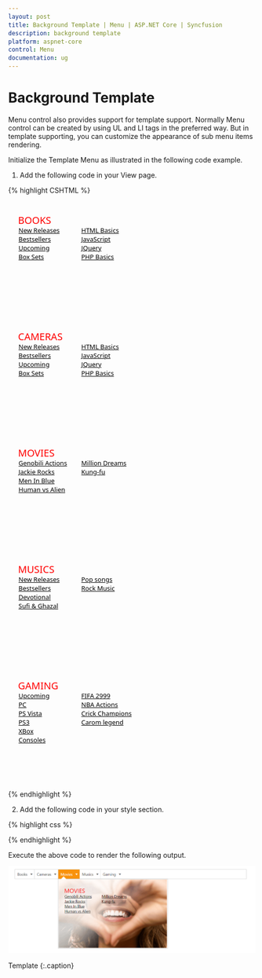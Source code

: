 ```yaml
---
layout: post
title: Background Template | Menu | ASP.NET Core | Syncfusion
description: background template
platform: aspnet-core
control: Menu
documentation: ug
---
```


# Background Template

Menu control also provides support for template support. Normally Menu control can be created by using UL and LI tags in the preferred way. But in template supporting, you can customize the appearance of sub menu items rendering. 

Initialize the Template Menu as illustrated in the following code example. 

1. Add the following code in your View page.

{% highlight CSHTML %}

<ej-menu id="template" width="800px">
	<e-menu-items>
		<e-menu-item url="" text="Books">
			<e-menu-child-items>
				<e-menu-child-item>
					<e-content-template>
						<div class="temp temp1">
							<span>BOOKS</span>
							<ul>
								<li><a>New Releases</a></li>
								<li><a>Bestsellers</a></li>
								<li><a>Upcoming</a></li>
								<li><a>Box Sets</a></li>
							</ul>
							<ul>
								<li><a>HTML Basics</a></li>
								<li><a>JavaScript</a></li>
								<li><a>JQuery</a></li>
								<li><a>PHP Basics</a></li>
							</ul>
						</div>
					</e-content-template>
				</e-menu-child-item>
			</e-menu-child-items>
		</e-menu-item>
		<e-menu-item url="" text="Cameras">
			<e-menu-child-items>
				<e-menu-child-item>
					<e-content-template>
						<div class="temp temp1">
							<span>CAMERAS</span>
							<ul>
								<li><a>New Releases</a></li>
								<li><a>Bestsellers</a></li>
								<li><a>Upcoming</a></li>
								<li><a>Box Sets</a></li>
							</ul>
							<ul>
								<li><a>HTML Basics</a></li>
								<li><a>JavaScript</a></li>
								<li><a>JQuery</a></li>
								<li><a>PHP Basics</a></li>
							</ul>
						</div>
					</e-content-template>
				</e-menu-child-item>
			</e-menu-child-items>
		</e-menu-item>
		<e-menu-item url="" text="Movies">
			<e-menu-child-items>
				<e-menu-child-item>
					<e-content-template>
						<div class="temp temp3">
							<span>MOVIES</span>
							<ul>
								<li><a>Genobili Actions</a></li>
								<li><a>Jackie Rocks</a></li>
								<li><a>Men In Blue</a></li>
								<li><a>Human vs Alien</a></li>
							</ul>
							<ul>
								<li><a>Million Dreams</a></li>
								<li><a>Kung-fu</a></li>
							</ul>
						</div>
					</e-content-template>
				</e-menu-child-item>
			</e-menu-child-items>
		</e-menu-item>
		<e-menu-item url="" text="Musics">
			<e-menu-child-items>
				<e-menu-child-item>
					<e-content-template>
						<div class="temp temp4">
							<span>MUSICS</span>
							<ul>
								<li><a>New Releases</a></li>
								<li><a>Bestsellers</a></li>
								<li><a>Devotional</a></li>
								<li><a>Sufi & Ghazal</a></li>
							</ul>
							<ul>
								<li><a>Pop songs</a></li>
								<li><a>Rock Music</a></li>
							</ul>
						</div>
					</e-content-template>
				</e-menu-child-item>
			</e-menu-child-items>
		</e-menu-item>
		<e-menu-item url="" text="Gaming">
			<e-menu-child-items>
				<e-menu-child-item>
					<e-content-template>
						<div class="temp temp5">
							<span>GAMING</span>
							<ul>
								<li><a>Upcoming</a></li>
								<li><a>PC</a></li>
								<li><a>PS Vista</a></li>
								<li><a>PS3</a></li>
								<li><a>XBox</a></li>
								<li><a>Consoles</a></li>
							</ul>
							<ul>
								<li><a>FIFA 2999</a></li>
								<li><a>NBA Actions</a></li>
								<li><a>Crick Champions</a></li>
								<li><a>Carom legend</a></li>
							</ul>
						</div>
					</e-content-template>
				</e-menu-child-item>
			</e-menu-child-items>
		</e-menu-item>
	</e-menu-items>
</ej-menu>

{% endhighlight %}

2. Add the following code in your style section.

{% highlight css %}

<style type="text/css">
	 .temp {
        height: 237px;
        width: 375px;
        font-family: segoe UI;
        cursor: default;
        background-size: 100% 100%;
    }
    .temp span {
        color: red;
        float: left;
        font-size: 20px;
        left: 20px;
        position: relative;
        top: 25px;
        width: 100px;
    }
    .temp ul {
        float: left;
        font-size: 14px;
        left: -79px;
        list-style-type: none;
        margin: 0;
        padding: 0;
        position: relative;
        top: 50px;
        width: 128px;
    }
    .temp ul li {
        font-size: 13px;
    }
    .temp ul li a {
        text-decoration: underline;
        cursor: pointer;
        color: #000;
    }
    .temp1 {
        background-image: url("1.jpg");
    }
    .temp2 {
        background-image: url("2.jpg");
    }
    .temp3 {
        background-image: url("3.jpg");
    }
    .temp4 {
        background-image: url("4.jpg");
    }
    .e-menu.e-horizontal li > ul, .e-menu.e-horizontal li > ul > li:hover {
        background-color: #fff;
    }
    .e-menu.e-horizontal > li > ul:after {
        border-color: transparent transparent #fff;
    }
</style>

{% endhighlight %}
   
Execute the above code to render the following output.    
                   
![](Background-Template_images/Background-Template_img1.png)

Template
{:.caption}
